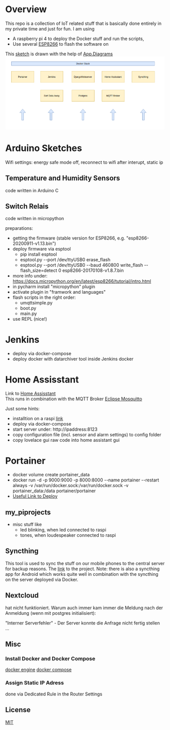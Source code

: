 # Overview
This repo is a collection of IoT related stuff that is basically done entirely in my private time and just for fun.
I am using
- A raspberry pi 4 to deploy the Docker stuff and run the scripts,
- Use several [ESP8266](https://arduino-esp8266.readthedocs.io/en/latest/esp8266wifi/readme.html) to flash the software on

This [sketch](./DockerStack.drawio) is drawn with the help of [App.Diagrams](https://app.diagrams.net/) \
![docker stack](./img/high_level_docker_stack.png)

# Arduino Sketches
Wifi settings: energy safe mode off, reconnect to wifi after interupt, static ip

## Temperature and Humidity Sensors
code written in Arduino C

## Switch Relais
code written in micropython

preparations:
- getting the firmware (stable version for ESP8266, e.g. "esp8266-20200911-v1.13.bin")
- deploy firmware via esptool
    - pip install esptool
    - esptool.py --port /dev/ttyUSB0 erase_flash
    - esptool.py --port /dev/ttyUSB0 --baud 460800 write_flash --flash_size=detect 0 esp8266-20170108-v1.8.7.bin
- more info under: https://docs.micropython.org/en/latest/esp8266/tutorial/intro.html
- in pycharm install "micropython" plugin
- activate plugin in "framwork and languages"
- flash scripts in the right order:
    - umqttsimple.py
    - boot.py
    - main.py
- use REPL (nice!)

# Jenkins
- deploy via docker-compose
- deploy docker with datarchiver tool inside Jenkins docker

# Home Assisstant
Link to [Home Assisstant](https://www.home-assistant.io/) \
This runs in combination with the MQTT Broker [Eclipse Mosquitto](https://mosquitto.org/)

Just some hints:
- installtion on a raspi [link](https://www.home-assistant.io/docs/installation/raspberry-pi/)
- deploy via docker-compose
- start server under: http://ipaddress:8123
- copy configuration file (incl. sensor and alarm settings) to config folder
- copy lovelace gui raw code into home assistant gui

# Portainer
- docker volume create portainer_data
- docker run -d -p 9000:9000 -p 8000:8000 --name portainer --restart always -v /var/run/docker.sock:/var/run/docker.sock -v portainer_data:/data portainer/portainer
- [Useful Link to Deploy](https://portainer.readthedocs.io/en/latest/deployment.html)

## my_piprojects
- misc stuff like 
    - led blinking, when led connected to raspi 
    - tones, when loudespeaker connected to raspi

## Syncthing
This tool is used to sync the stuff on our mobile phones to the central server for backup reasons.
The [link](https://syncthing.net/) to the project.
Note: there is also a syncthing app for Android which works quite well in combination with the syncthing 
on the server deployed via Docker.

## Nextcloud
hat nicht funktioniert. Warum auch immer kam immer die Meldung nach der Anmeldung (wenn mit postgres initialisiert):

"Interner Serverfehler" - Der Server konnte die Anfrage nicht fertig stellen ...

## Misc
### Install Docker and Docker Compose
[docker engine](https://docs.docker.com/engine/install/ubuntu/)
[docker compose](https://docs.docker.com/compose/install/)

### Assign Static IP Adress
done via Dedicated Rule in the Router Settings
## License
[MIT](./LICENSE) 
